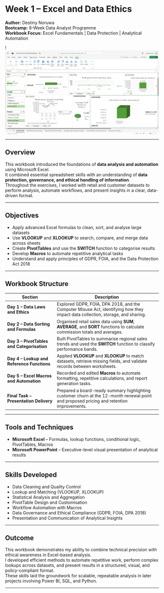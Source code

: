 # Week 1 – Excel and Data Ethics  

**Author:** Destiny Noruwa  
**Bootcamp:** 8-Week Data Analyst Programme  
**Workbook Focus:** Excel Fundamentals | Data Protection | Analytical Automation  

!![Excel Dashboard](./WEEK_1_EXCEL/VISUAL/EXCELDASHBOARD.png)


---

## Overview  

This workbook introduced the foundations of **data analysis and automation** using Microsoft Excel.  
It combined essential spreadsheet skills with an understanding of **data protection, governance, and ethical handling of information**.  
Throughout the exercises, I worked with retail and customer datasets to perform analysis, automate workflows, and present insights in a clear, data-driven format.

---

## Objectives  

- Apply advanced Excel formulas to clean, sort, and analyse large datasets  
- Use **VLOOKUP** and **XLOOKUP** to search, compare, and merge data across sheets  
- Create **PivotTables** and use the **SWITCH** function to categorise results  
- Develop **Macros** to automate repetitive analytical tasks  
- Understand and apply principles of GDPR, FOIA, and the Data Protection Act 2018  

---

## Workbook Structure  

| Section | Description |
|----------|-------------|
| **Day 1 – Data Laws and Ethics** | Explored GDPR, FOIA, DPA 2018, and the Computer Misuse Act, identifying how they impact data collection, storage, and sharing. |
| **Day 2 – Data Sorting and Formulas** | Organised retail sales data using **SUM**, **AVERAGE**, and **SORT** functions to calculate commission totals and averages. |
| **Day 3 – PivotTables and Categorisation** | Built PivotTables to summarise regional sales trends and used the **SWITCH** function to classify performance bands. |
| **Day 4 – Lookup and Reference Functions** | Applied **VLOOKUP** and **XLOOKUP** to match datasets, retrieve missing fields, and validate records between worksheets. |
| **Day 5 – Excel Macros and Automation** | Recorded and edited **Macros** to automate formatting, repetitive calculations, and report generation tasks. |
| **Final Task – Presentation Delivery** | Prepared a board-ready summary highlighting customer churn at the 12-month renewal point and proposed pricing and retention improvements. |

---

## Tools and Techniques  

- **Microsoft Excel** – Formulas, lookup functions, conditional logic, PivotTables, Macros  
- **Microsoft PowerPoint** – Executive-level visual presentation of analytical results  

---

## Skills Developed  

- Data Cleaning and Quality Control  
- Lookup and Matching (VLOOKUP, XLOOKUP)  
- Statistical Analysis and Aggregation  
- PivotTable Design and Customisation  
- Workflow Automation with Macros  
- Data Governance and Ethical Compliance (GDPR, FOIA, DPA 2018)  
- Presentation and Communication of Analytical Insights  

---

## Outcome  

This workbook demonstrates my ability to combine technical precision with ethical awareness in Excel-based analysis.  
I developed efficient methods to automate repetitive work, perform complex lookups across datasets, and present results in a structured, visual, and policy-compliant format.  
These skills laid the groundwork for scalable, repeatable analysis in later projects involving Power BI, SQL, and Python.

---
